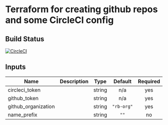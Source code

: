 # Terraform for creating github repos and some CircleCI config

## Build Status

[![CircleCI](https://circleci.com/gh/rb-org/tfm-git/tree/master.svg?style=svg&circle-token=a5f4fce3f54534bc5f6afee116accb0c246bb220)](https://circleci.com/gh/rb-org/tfm-git/tree/master)

## Inputs

| Name | Description | Type | Default | Required |
|------|-------------|:----:|:-----:|:-----:|
| circleci\_token |  | string | n/a | yes |
| github\_token |  | string | n/a | yes |
| github\_organization |  | string | `"rb-org"` | yes |
| name\_prefix |  | string | `""` | no |
